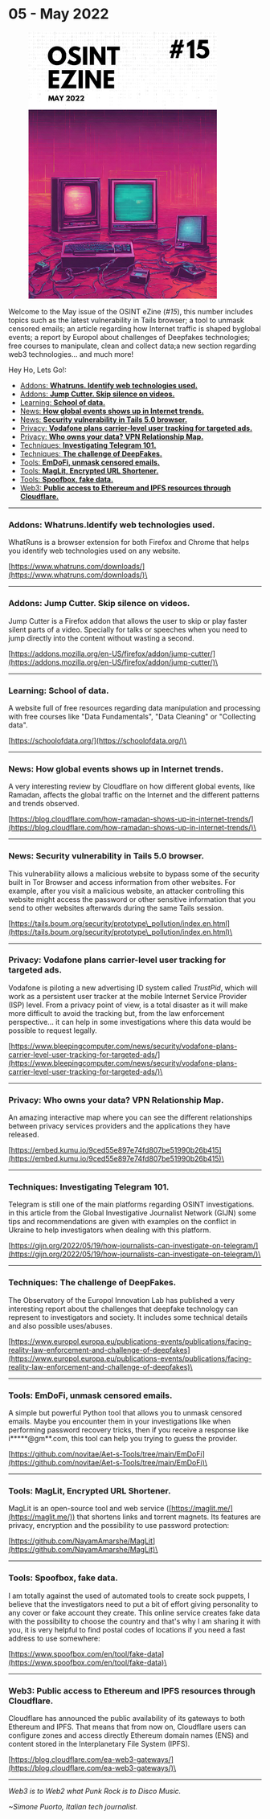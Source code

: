 # 05 - May 2022

<figure><img src="../../.gitbook/assets/OSINT_eZine-202205.png" alt="" width="375"><figcaption></figcaption></figure>

Welcome to the May issue of the OSINT eZine (_#15_), this number includes topics such as the latest vulnerability in Tails browser; a tool to unmask censored emails; an article regarding how Internet traffic is shaped byglobal events; a report by Europol about challenges of Deepfakes technologies; free courses to manipulate, clean and collect data;a new section regarding web3 technologies... and much more!

Hey Ho, Lets Go!:

* [Addons: **Whatruns. Identify web technologies used.**](05-may-2022.md#addons-whatruns.identify-web-technologies-used)
* [Addons: **Jump Cutter. Skip silence on videos.**](05-may-2022.md#addons-jump-cutter.-skip-silence-on-videos)
* [Learning: **School of data.**](05-may-2022.md#learning-school-of-data)
* [News: **How global events shows up in Internet trends.**](05-may-2022.md#news-how-global-events-shows-up-in-internet-trends)
* [News: **Security vulnerability in Tails 5.0 browser.**](05-may-2022.md#news-security-vulnerability-in-tails-5.0-browser)
* [Privacy: **Vodafone plans carrier-level user tracking for targeted ads.**](05-may-2022.md#privacy-vodafone-plans-carrier-level-user-tracking-for-targeted-a-ds)
* [Privacy: **Who owns your data? VPN Relationship Map.**](05-may-2022.md#privacy-who-owns-your-data-vpn-relationship-map)
* [Techniques: **Investigating Telegram 101.**](05-may-2022.md#techniques-investigating-telegram-101)
* [Techniques: **The challenge of DeepFakes.**](05-may-2022.md#techniques-the-challenge-of-deepfakes)
* [Tools: **EmDoFi, unmask censored emails.**](05-may-2022.md#tools-emdofi-unmask-censored-emails)
* [Tools: **MagLit, Encrypted URL Shortener.**](05-may-2022.md#tools-maglit-encrypted-url-shortener)
* [Tools: **Spoofbox, fake data.**](05-may-2022.md#tools-spoofbox-fake-data)
* [Web3: **Public access to Ethereum and IPFS resources through Cloudflare.**](05-may-2022.md#web3-public-access-to-ethereum-and-ipfs-resources-through-cloudflare)

***

### Addons: Whatruns.Identify web technologies used.

WhatRuns is a browser extension for both Firefox and Chrome that helps you identify web technologies used on any website.

[https://www.whatruns.com/downloads/](https://www.whatruns.com/downloads/)\


***

### Addons: Jump Cutter. Skip silence on videos.

Jump Cutter is a Firefox addon that allows the user to skip or play faster silent parts of a video. Specially for talks or speeches when you need to jump directly into the content without wasting a second.

[https://addons.mozilla.org/en-US/firefox/addon/jump-cutter/](https://addons.mozilla.org/en-US/firefox/addon/jump-cutter/)\


***

### Learning: School of data.

A website full of free resources regarding data manipulation and processing with free courses like "Data Fundamentals", "Data Cleaning" or "Collecting data".

[https://schoolofdata.org/](https://schoolofdata.org/)\


***

### News: How global events shows up in Internet trends.

A very interesting review by Cloudflare on how different global events, like Ramadan, affects the global traffic on the Internet and the different patterns and trends observed.

[https://blog.cloudflare.com/how-ramadan-shows-up-in-internet-trends/](https://blog.cloudflare.com/how-ramadan-shows-up-in-internet-trends/)\


***

### News: Security vulnerability in Tails 5.0 browser.

This vulnerability allows a malicious website to bypass some of the security built in Tor Browser and access information from other websites. For example, after you visit a malicious website, an attacker controlling this website might access the password or other sensitive information that you send to other websites afterwards during the same Tails session.

[https://tails.boum.org/security/prototype\_pollution/index.en.html](https://tails.boum.org/security/prototype\_pollution/index.en.html)\


***

### Privacy: Vodafone plans carrier-level user tracking for targeted ads.

Vodafone is piloting a new advertising ID system called _TrustPid_, which will work as a persistent user tracker at the mobile Internet Service Provider (ISP) level. From a privacy point of view, is a total disaster as it will make more difficult to avoid the tracking but, from the law enforcement perspective... it can help in some investigations where this data would be possible to request legally.

[https://www.bleepingcomputer.com/news/security/vodafone-plans-carrier-level-user-tracking-for-targeted-ads/](https://www.bleepingcomputer.com/news/security/vodafone-plans-carrier-level-user-tracking-for-targeted-ads/)\


***

### Privacy: Who owns your data? VPN Relationship Map.

An amazing interactive map where you can see the different relationships between privacy services providers and the applications they have released.

[https://embed.kumu.io/9ced55e897e74fd807be51990b26b415](https://embed.kumu.io/9ced55e897e74fd807be51990b26b415)\


***

### Techniques: Investigating Telegram 101.

Telegram is still one of the main platforms regarding OSINT investigations. in this article from the Global Investigative Journalist Network (GIJN) some tips and recommendations are given with examples on the conflict in Ukraine to help investigators when dealing with this platform.

[https://gijn.org/2022/05/19/how-journalists-can-investigate-on-telegram/](https://gijn.org/2022/05/19/how-journalists-can-investigate-on-telegram/)\


***

### Techniques: The challenge of DeepFakes.

The Observatory of the Europol Innovation Lab has published a very interesting report about the challenges that deepfake technology can represent to investigators and society. It includes some technical details and also possible uses/abuses.

[https://www.europol.europa.eu/publications-events/publications/facing-reality-law-enforcement-and-challenge-of-deepfakes](https://www.europol.europa.eu/publications-events/publications/facing-reality-law-enforcement-and-challenge-of-deepfakes)\


***

### Tools: EmDoFi, unmask censored emails.

A simple but powerful Python tool that allows you to unmask censored emails. Maybe you encounter them in your investigations like when performing password recovery tricks, then if you receive a response like i\*\*\*\*\*@gm\*\*.com, this tool can help you trying to guess the provider.

[https://github.com/novitae/Aet-s-Tools/tree/main/EmDoFi](https://github.com/novitae/Aet-s-Tools/tree/main/EmDoFi)\


***

### Tools: MagLit, Encrypted URL Shortener.

MagLit is an open-source tool and web service ([https://maglit.me/](https://maglit.me/)) that shortens links and torrent magnets. Its features are privacy, encryption and the possibility to use password protection:

[https://github.com/NayamAmarshe/MagLit](https://github.com/NayamAmarshe/MagLit)\


***

### Tools: Spoofbox, fake data.

I am totally against the used of automated tools to create sock puppets, I believe that the investigators need to put a bit of effort giving personality to any cover or fake account they create. This online service creates fake data with the possibility to choose the country and that's why I am sharing it with you, it is very helpful to find postal codes of locations if you need a fast address to use somewhere:

[https://www.spoofbox.com/en/tool/fake-data](https://www.spoofbox.com/en/tool/fake-data)\


***

### Web3: Public access to Ethereum and IPFS resources through Cloudflare.

Cloudflare has announced the public availability of its gateways to both Ethereum and IPFS. That means that from now on, Cloudflare users can configure zones and access directly Ethereum domain names (ENS) and content stored in the Interplanetary File System (IPFS).

[https://blog.cloudflare.com/ea-web3-gateways/](https://blog.cloudflare.com/ea-web3-gateways/)\


***

_Web3 is to Web2 what Punk Rock is to Disco Music._

_\~Simone Puorto, Italian tech journalist._
